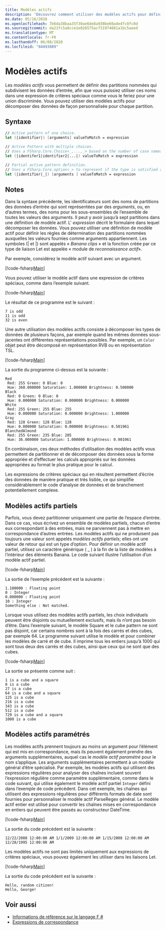 ```yaml
---
title: Modèles actifs
description: 'Découvrez comment utiliser des modèles actifs pour définir des partitions nommées qui subdivisent les données d’entrée dans le langage de programmation F #.'
ms.date: 05/16/2016
ms.openlocfilehash: 7b6da38baa35f30ae6de8a930be60a4e4fc0fc0d
ms.sourcegitcommit: da21fc5a8cce1e028575acf31974681a1bc5aeed
ms.translationtype: MT
ms.contentlocale: fr-FR
ms.lasthandoff: 06/08/2020
ms.locfileid: "84493889"
---
```

# <a name="active-patterns"></a>Modèles actifs

Les *modèles actifs* vous permettent de définir des partitions nommées qui subdivisent les données d’entrée, afin que vous puissiez utiliser ces noms dans une expression de critères spéciaux comme vous le feriez pour une union discriminée. Vous pouvez utiliser des modèles actifs pour décomposer des données de façon personnalisée pour chaque partition.

## <a name="syntax"></a>Syntaxe

```fsharp
// Active pattern of one choice.
let (|identifier|) [arguments] valueToMatch = expression

// Active Pattern with multiple choices.
// Uses a FSharp.Core.Choice<_,...,_> based on the number of case names. In F#, the limitation n <= 7 applies.
let (|identifer1|identifier2|...|) valueToMatch = expression

// Partial active pattern definition.
// Uses a FSharp.Core.option<_> to represent if the type is satisfied at the call site.
let (|identifier|_|) [arguments ] valueToMatch = expression
```

## <a name="remarks"></a>Notes

Dans la syntaxe précédente, les identificateurs sont des noms de partitions des données d’entrée qui sont représentées par des *arguments*, ou, en d’autres termes, des noms pour les sous-ensembles de l’ensemble de toutes les valeurs des arguments. Il peut y avoir jusqu’à sept partitions dans une définition de modèle actif. L' *expression* décrit le formulaire dans lequel décomposer les données. Vous pouvez utiliser une définition de modèle actif pour définir les règles de détermination des partitions nommées auxquelles les valeurs fournies comme arguments appartiennent. Les symboles (| et |) sont appelés « *Banana clips* » et la fonction créée par ce type de liaison Let est appelée « module de *reconnaissance actif*».

Par exemple, considérez le modèle actif suivant avec un argument.

[!code-fsharp[Main](~/samples/snippets/fsharp/lang-ref-2/snippet5001.fs)]

Vous pouvez utiliser le modèle actif dans une expression de critères spéciaux, comme dans l’exemple suivant.

[!code-fsharp[Main](~/samples/snippets/fsharp/lang-ref-2/snippet5002.fs)]

Le résultat de ce programme est le suivant :

```console
7 is odd
11 is odd
32 is even
```

Une autre utilisation des modèles actifs consiste à décomposer les types de données de plusieurs façons, par exemple quand les mêmes données sous-jacentes ont différentes représentations possibles. Par exemple, un `Color` objet peut être décomposé en représentation RVB ou en représentation TSL.

[!code-fsharp[Main](~/samples/snippets/fsharp/lang-ref-2/snippet5003.fs)]

La sortie du programme ci-dessus est la suivante :

```console
Red
 Red: 255 Green: 0 Blue: 0
 Hue: 360.000000 Saturation: 1.000000 Brightness: 0.500000
Black
 Red: 0 Green: 0 Blue: 0
 Hue: 0.000000 Saturation: 0.000000 Brightness: 0.000000
White
 Red: 255 Green: 255 Blue: 255
 Hue: 0.000000 Saturation: 0.000000 Brightness: 1.000000
Gray
 Red: 128 Green: 128 Blue: 128
 Hue: 0.000000 Saturation: 0.000000 Brightness: 0.501961
BlanchedAlmond
 Red: 255 Green: 235 Blue: 205
 Hue: 36.000000 Saturation: 1.000000 Brightness: 0.901961
```

En combinaison, ces deux méthodes d’utilisation des modèles actifs vous permettent de partitionner et de décomposer des données sous la forme appropriée et d’effectuer les calculs appropriés sur les données appropriées au format le plus pratique pour le calcul.

Les expressions de critères spéciaux qui en résultent permettent d’écrire des données de manière pratique et très lisible, ce qui simplifie considérablement le code d’analyse de données et de branchement potentiellement complexe.

## <a name="partial-active-patterns"></a>Modèles actifs partiels

Parfois, vous devez partitionner uniquement une partie de l’espace d’entrée. Dans ce cas, vous écrivez un ensemble de modèles partiels, chacun d’entre eux correspondant à des entrées, mais ne parviennent pas à mettre en correspondance d’autres entrées. Les modèles actifs qui ne produisent pas toujours une valeur sont appelés *modèles actifs partiels*; elles ont une valeur de retour qui est un type d’option. Pour définir un modèle actif partiel, utilisez un caractère générique ( \_ ) à la fin de la liste de modèles à l’intérieur des éléments Banana. Le code suivant illustre l’utilisation d’un modèle actif partiel.

[!code-fsharp[Main](~/samples/snippets/fsharp/lang-ref-2/snippet5004.fs)]

La sortie de l’exemple précédent est la suivante :

```console
1.100000 : Floating point
0 : Integer
0.000000 : Floating point
10 : Integer
Something else : Not matched.
```

Lorsque vous utilisez des modèles actifs partiels, les choix individuels peuvent être disjoints ou mutuellement exclusifs, mais ils n’ont pas besoin d’être. Dans l’exemple suivant, le modèle Square et le cube pattern ne sont pas disjoint, car certains nombres sont à la fois des carrés et des cubes, par exemple 64. Le programme suivant utilise le modèle et pour combiner les modèles de carré et de cube. Il imprime tous les entiers jusqu’à 1000 qui sont tous deux des carrés et des cubes, ainsi que ceux qui ne sont que des cubes.

[!code-fsharp[Main](~/samples/snippets/fsharp/lang-ref-2/snippet5005.fs)]

La sortie se présente comme suit :

```console
1 is a cube and a square
8 is a cube
27 is a cube
64 is a cube and a square
125 is a cube
216 is a cube
343 is a cube
512 is a cube
729 is a cube and a square
1000 is a cube
```

## <a name="parameterized-active-patterns"></a>Modèles actifs paramétrés

Les modèles actifs prennent toujours au moins un argument pour l’élément qui est mis en correspondance, mais ils peuvent également prendre des arguments supplémentaires, auquel cas le *modèle actif paramétré* pour le nom s’applique. Les arguments supplémentaires permettent à un modèle général d’être spécialisé. Par exemple, les modèles actifs qui utilisent des expressions régulières pour analyser des chaînes incluent souvent l’expression régulière comme paramètre supplémentaire, comme dans le code suivant, qui utilise également le modèle actif partiel `Integer` défini dans l’exemple de code précédent. Dans cet exemple, les chaînes qui utilisent des expressions régulières pour différents formats de date sont fournies pour personnaliser le modèle actif ParseRegex général. Le modèle actif entier est utilisé pour convertir les chaînes mises en correspondance en entiers qui peuvent être passés au constructeur DateTime.

[!code-fsharp[Main](~/samples/snippets/fsharp/lang-ref-2/snippet5006.fs)]

La sortie du code précédent est la suivante :

```console
12/22/2008 12:00:00 AM 1/1/2009 12:00:00 AM 1/15/2008 12:00:00 AM 12/28/1995 12:00:00 AM
```

Les modèles actifs ne sont pas limités uniquement aux expressions de critères spéciaux, vous pouvez également les utiliser dans les liaisons Let.

[!code-fsharp[Main](~/samples/snippets/fsharp/lang-ref-2/snippet5007.fs)]

La sortie du code précédent est la suivante :

```console
Hello, random citizen!
Hello, George!
```

## <a name="see-also"></a>Voir aussi

- [Informations de référence sur le langage F #](index.md)
- [Expressions de correspondance](match-expressions.md)
